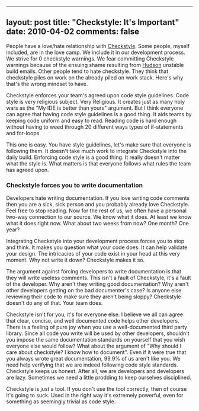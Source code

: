 
---
layout: post
title: "Checkstyle:  It's Important"
date: 2010-04-02
comments: false
---


People have a love/hate relationship with [Checkstyle][1]. Some people, myself included, are in the 
love camp. We include it in our development process. We strive for 0 checkstyle warnings. We fear 
committing Checkstyle warnings because of the ensuing shame resulting from [Hudson][2] unstable build 
emails. Other people tend to hate checkstyle. They think that checkstyle piles on work on the already 
piled on work stack. Here's why that's the wrong mindset to have.

Checkstyle enforces your team's agreed upon code style guidelines. Code style is very religious subject. Very Religious. It creates just as many holy wars as the "My IDE is better than yours" argument. But I think everyone can agree that having code style guidelines is a good thing. It aids teams by keeping code uniform and easy to read. Reading code is hard enough without having to weed through 20 different ways types of if-statements and for-loops.

This one is easy. You have style guidelines, let's make sure that everyone is following them. It doesn't 
take much work to integrate Checkstyle into the daily build. Enforcing code style is a good thing. It 
really doesn't matter what the style is. What matters is that everyone follows what rules the team has 
agreed upon.

### Checkstyle forces you to write documentation

Developers hate writing documentation. If you love writing code comments then you are a sick, sick 
person and you probably already love Checkstyle. Feel free to stop reading. Now for the rest of us, we 
often have a personal two-way connection to our source. We know what it does. At least we know what it 
does right now. What about two weeks from now?  One month?  One year?

Integrating Checkstyle into your development process forces you to stop and think. It makes you question 
what your code does. It can help validate your design. The intricacies of your code exist in your head 
at this very moment. Why not write it down?  Checkstyle makes it so.

The argument against forcing developers to write documentation is that they will write useless comments. This isn't a fault of Checkstyle, it's a fault of the developer. Why aren't they writing good 
documentation?  Why aren't other developers getting on the bad documenter's case?  Is anyone else 
reviewing their code to make sure they aren't being sloppy?  Checkstyle doesn't do any of that. Your 
team does.

Checkstyle isn't for you, it's for everyone else. I believe we all can agree that clear, concise, 
and well documented code helps other developers. There is  a feeling of pure joy when you use a well-documented third party library. Since all code you write will be used by other developers, shouldn't you 
impose the same documentation standards on yourself that you wish everyone else would follow? What about 
the argument of "Why should I care about checkstyle?  I know how to document". Even if it were true that 
you always wrote great documentation, 99.9% of us aren't like you. We need help verifying that we are 
indeed following code style standards. Checkstyle keeps us honest. After all, we are developers and 
developers are lazy. Sometimes we need a little prodding to keep ourselves disciplined.

Checkstyle is just a tool. If you don't use the tool correctly, then of course it's going to suck. Used in the right way it's extremely powerful, even for something as seemingly trivial as code style.




  [1]: http://checkstyle.sourceforge.net/
  [2]: https://hudson.dev.java.net/
  